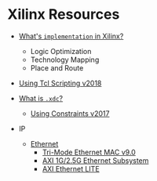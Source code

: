 # Xilinx Resources

- [What's `implementation` in Xilinx?](https://www.xilinx.com/support/documentation/sw_manuals/xilinx11/ise_c_implement_fpga_design.htm)
    - Logic Optimization
    - Technology Mapping
    - Place and Route
- [Using Tcl Scripting v2018](https://www.xilinx.com/support/documentation/sw_manuals/xilinx2018_2/ug894-vivado-tcl-scripting.pdf)
- [What is `.xdc`?](https://github.com/Digilent/digilent-xdc/)
	- [Using Constraints v2017](https://www.xilinx.com/support/documentation/sw_manuals/xilinx2017_4/ug903-vivado-using-constraints.pdf)


- IP
	- [Ethernet](https://www.xilinx.com/products/technology/ethernet.html)
		- [Tri-Mode Ethernet MAC v9.0](https://www.xilinx.com/products/intellectual-property/temac.html)
		- [AXI 1G/2.5G Ethernet Subsystem](https://www.xilinx.com/products/intellectual-property/axi_ethernet.html#documentation)
		- [AXI Ethernet LITE](https://www.xilinx.com/products/intellectual-property/axi_ethernetlite.html)